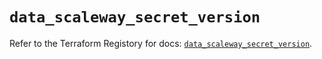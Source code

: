 # `data_scaleway_secret_version`

Refer to the Terraform Registory for docs: [`data_scaleway_secret_version`](https://registry.terraform.io/providers/scaleway/scaleway/2.27.0/docs/data-sources/secret_version).
